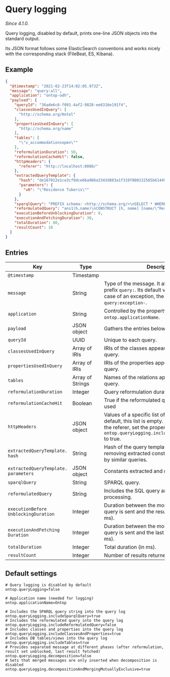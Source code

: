 # Query logging

*Since 4.1.0.*

Query logging, disabled by default, prints one-line JSON objects into the standard output.

Its JSON format follows some ElasticSearch conventions and works nicely with the corresponding stack (FileBeat, ES, Kibana).

## Example
```json
{
  "@timestamp": "2021-02-23T14:02:05.973Z",
  "message": "query:all",
  "application": "ontop-odh",
  "payload": {
    "queryId": "36ade6c6-f091-4af2-9828-ee6316e191f4",
    "classesUsedInQuery": [
      "http://schema.org/Hotel"
    ],
    "propertiesUsedInQuery": [
      "http://schema.org/name"
    ],
    "tables": [
      "\"v_accommodationsopen\""
    ],
    "reformulationDuration": 50,
    "reformulationCacheHit": false,
    "httpHeaders": {
      "referer": "http://localhost:8080/"
    },
    "extractedQueryTemplate": {
      "hash": "de167012e1ce3cf9dce66a986a3343d883a1f319f800132565b614498d9c73d8",
      "parameters": {
        "v0": "\"Residence Tuberis\""
      }
    },
    "sparqlQuery": "PREFIX schema: <http://schema.org/>\nSELECT * WHERE {\n  ?h a schema:Hotel ; schema:name ?name .\n  FILTER (langMatches(lang(?name), 'en'))\n  FILTER(str(?name) = \"Residence Tuberis\")\n} \nLIMIT 10",
    "reformulatedQuery": "ans1(h,name)\nCONSTRUCT [h, name] [name/\"Residence Tuberis\"^^@en, h/RDF(http://noi.example.org/data/accommodation/{}(VARCHARToTEXT(Id1m148)),IRI)]\n   NATIVE [Id1m148]\nSELECT v1.\"Id\" AS \"Id1m148\"\nFROM \"v_accommodationsopen\" v1\nWHERE ('Residence Tuberis' = v1.\"AccoDetail-en-Name\" AND 'HotelPension' = v1.\"AccoTypeId\")\nLIMIT 10\n",
    "executionBeforeUnblockingDuration": 8,
    "executionAndFetchingDuration": 30,
    "totalDuration": 80,
    "resultCount": 10
  }
}
```


## Entries

| Key                | Type  | Description                                     |
| ------------------ | --------- | ---------------------------------------------   |
| `@timestamp`       | Timestamp |                                                 |
| `message`          | String    | Type of the message. It always start with the prefix `query:`. Its default value is `query:all`. In case of an exception, the value starts with `query:exception-`.    |
| `application`      | String    | Controlled by the property `ontop.applicationName`. |
| `payload`  | JSON object      | Gathers the entries below.                 |
| `queryId`  | UUID      | Unique to each query.                 |
| `classesUsedInQuery` | Array of IRIs | IRIs of the classes appearing in the SPARQL query. |
| `propertiesUsedInQuery` | Array of IRIs | IRIs of the properties appearing in the SPARQL query. |
| `tables` | Array of Strings | Names of the relations appearing in the SQL query. |
| `reformulationDuration` | Integer | Query reformulation duration (in ms). |
| `reformulationCacheHit` | Boolean | True if the reformulated query cache has been used |
| `httpHeaders` | JSON object | Values of a specific list of HTTP headers. By default, this list is empty. To track for instance the referer, set the property `ontop.queryLogging.includeHttpHeader.referer` to true. |
| `extractedQueryTemplate.` `hash` | String | Hash of the query template extracted, after removing extracted constants. Can be shared by similar queries. |
| `extractedQueryTemplate.` `parameters` | JSON object | Constants extracted and replaced by variables. |
| `sparqlQuery` | String | SPARQL query. |
| `reformulatedQuery` | String | Includes the SQL query and the post-processing. |
| `executionBefore` `UnblockingDuration` | Integer | Duration between the moments where the SQL query is sent and the result set is unblocked (in ms). |
| `executionAndFetching` `Duration` | Integer | Duration between the moments where the SQL query is sent and the last result is fetched (in ms). |
| `totalDuration` | Integer | Total duration (in ms). |
| `resultCount` | Integer | Number of results returned. |



## Default settings

```properties
# Query logging is disabled by default
ontop.queryLogging=false

# Application name (needed for logging)
ontop.applicationName=Ontop

# Includes the SPARQL query string into the query log
ontop.queryLogging.includeSparqlQuery=true
# Includes the reformulated query into the query log
ontop.queryLogging.includeReformulatedQuery=false
# Includes classes and properties into the query log
ontop.queryLogging.includeClassesAndProperties=true
# Includes DB tables/views into the query log
ontop.queryLogging.includeTables=true
# Provides separated message at different phases (after reformulation, result set unblocked, last result fetched)
ontop.queryLogging.decomposition=false
# Sets that merged messages are only inserted when decomposition is disabled
ontop.queryLogging.decompositionAndMergingMutuallyExclusive=true
```
